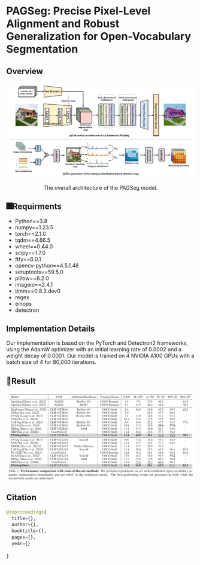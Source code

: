 # PAGSeg: Precise Pixel-Level Alignment and Robust Generalization for Open-Vocabulary Segmentation

## Overview
<p align="center">
  <img src="pic/framework.png" alt="PAGSeg" width="1000">
</p >

<p align="center"> The overall architecture of the PAGSeg model. </p >

## 🎆Requirments
- Python==3.8
- numpy==1.23.5
- torch==2.1.0
- tqdm==4.66.5
- wheel==0.44.0
- scipy==1.7.0
- ftfy==6.0.1
- opencv-python==4.5.1.48
- setuptools==59.5.0
- pillow==8.2.0
- imageio==2.4.1
- timm==0.8.3.dev0
- regex
- einops
- detectron

## Implementation Details
 Our implementation is based on the PyTorch and Detectron2 frameworks, using the AdamW optimizer with an initial learning rate of 0.0002 and a weight decay of 0.0001. Our model is trained on 4 NVIDIA A100 GPUs with a batch size of 4 for 80,000 iterations.


## 🤝Result 
<p align="center">
  <img src="pic/result.png" alt="Result" width="1000">
</p >

## Citation
```python
@inproceedings{
  title={},
  author={},
  booktitle={},
  pages={},
  year={}

}
```